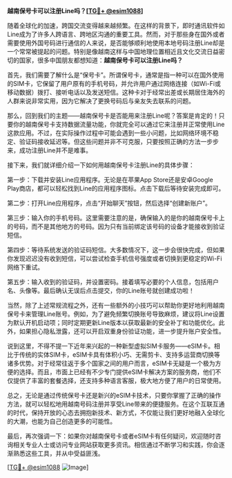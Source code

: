 **越南保号卡可以注册Line吗？[[TG💪+ @esim1088](https://t.me/s/esim1088)]**

随着全球化的加速，跨国交流变得越来越频繁。在这样的背景下，即时通讯软件如Line成为了许多人跨语言、跨地区沟通的重要工具。然而，对于那些身在国外或者需要使用外国号码进行通信的人来说，是否能够顺利地使用本地号码注册Line却是一个常常被提起的问题。特别是像越南这样与中国地理位置相近且文化交流日益密切的国家，很多中国朋友都想知道：**越南保号卡可以注册Line吗？**

首先，我们需要了解什么是“保号卡”。所谓保号卡，通常是指一种可以在国外使用的SIM卡，它保留了用户原有的手机号码，并允许用户通过网络连接（如Wi-Fi或移动数据）拨打、接听电话以及发送短信。这种卡对于经常出差或长期居住海外的人群来说非常实用，因为它解决了更换号码后与亲友失去联系的问题。

那么，回到我们的主题——越南保号卡是否能用来注册Line呢？答案是肯定的！只要你的越南保号卡支持数据流量功能，你就完全可以通过它来注册并正常使用Line这款应用。不过，在实际操作过程中可能会遇到一些小问题，比如网络环境不稳定、验证码接收延迟等。但这些问题并非不可克服，只要按照正确的方法一步步来，成功注册Line并不是难事。

接下来，我们就详细介绍一下如何用越南保号卡注册Line的具体步骤：

第一步：下载并安装Line应用程序。无论是在苹果App Store还是安卓Google Play商店，都可以轻松找到Line的应用程序图标。点击下载后等待安装完成即可。

第二步：打开Line应用程序，点击“开始聊天”按钮，然后选择“创建新账户”。

第三步：输入你的手机号码。这里需要注意的是，确保输入的是你的越南保号卡上的号码，而不是其他地方的号码。因为只有当前绑定该号码的设备才能接收到验证短信。

第四步：等待系统发送的验证码短信。大多数情况下，这一步会很快完成，但如果你发现迟迟没有收到短信，可以尝试检查手机信号强度或者切换到更稳定的Wi-Fi网络下重试。

第五步：输入收到的验证码，并设置密码。接着填写必要的个人信息，包括用户名、头像等。最后确认无误后点击提交，你的Line账号就创建成功啦！

当然，除了上述常规流程之外，还有一些额外的小技巧可以帮助你更好地利用越南保号卡来管理Line账号。例如，为了避免频繁切换账号导致麻烦，建议将Line设置为默认开机启动项；同时定期更新Line版本以获取最新的安全补丁和功能优化。此外，如果担心隐私泄露，还可以开启双重身份验证功能，进一步提升账户安全性。

说到这里，不得不提一下近年来兴起的一种新型虚拟SIM卡服务——eSIM卡。相比于传统的实体SIM卡，eSIM卡具有体积小巧、无需剪卡、支持多运营商切换等诸多优势。对于经常往返于多个国家之间的用户而言，eSIM卡无疑是一个极为方便的选择。而且，市面上已经有不少专门提供eSIM卡解决方案的服务商，他们不仅提供了丰富的套餐选择，还支持多种语言客服，极大地方便了用户的日常使用。

总之，无论是通过传统保号卡还是新兴的eSIM卡技术，只要你掌握了正确的操作方法，就可以轻松地用越南号码注册并享受Line带来的便捷服务。在这个互联互通的时代，保持开放的心态去拥抱新技术、新方式，不仅能让我们更好地融入全球化的大潮，也能为自己创造更多的可能性。

最后，再次强调一下：如果你对越南保号卡或者eSIM卡有任何疑问，欢迎随时咨询相关专业人士或访问专业网站获取更多资讯。相信通过不断学习和实践，你会逐渐熟悉这些工具，并从中受益匪浅。

[[TG💪+ @esim1088](https://t.me/s/esim1088) ![Image](https://i.postimg.cc/4NQfJmqS/Snipaste-2025-05-13-00-14-12.png)]